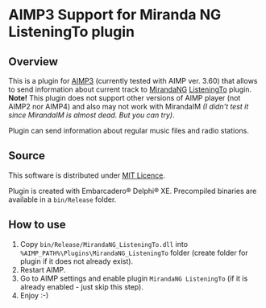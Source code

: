 # AIMP3 Support for Miranda NG ListeningTo plugin

## Overview

This is a plugin for [AIMP3](http://www.aimp.ru/) (currently tested with AIMP ver. 3.60) that allows to send information about current track to [MirandaNG](http://www.miranda-ng.org/en/) [ListeningTo](http://wiki.miranda-ng.org/index.php?title=Plugin:ListeningTo/en) plugin. **Note!** This plugin does not support other versions of AIMP player (not AIMP2 nor AIMP4) and also may not work with MirandaIM _(I didn't test it since MirandaIM is almost dead. But you can try)_.

Plugin can send information about regular music files and radio stations.

## Source

This software is distributed under [MIT Licence](https://github.com/kravets-levko/mirandang-listeningto-aimp3/blob/master/LICENCE).

Plugin is created with Embarcadero® Delphi® XE. Precompiled binaries are available in a `bin/Release` folder.

## How to use
1. Copy `bin/Release/MirandaNG_ListeningTo.dll` into `%AIMP_PATH%\Plugins\MirandaNG_ListeningTo` folder (create folder for plugin if it does not already exist).
2. Restart AIMP.
3. Go to AIMP settings and enable plugin `MirandaNG ListeningTo` (if it is already enabled - just skip this step). 
4. Enjoy :-)   
